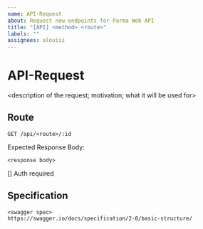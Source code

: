 ```yaml
---
name: API-Request
about: Request new endpoints for Parma Web API
title: "[API] <method> <route>"
labels: ""
assignees: alouiii
---
```


# API-Request

<description of the request; motivation; what it will be used for>

## Route

`GET /api/<route>/:id`

Expected Response Body:

```
<response body>
```

[] Auth required

## Specification

```
<swagger spec>
https://swagger.io/docs/specification/2-0/basic-structure/
```
